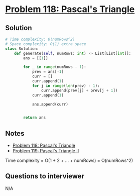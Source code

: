 # [Problem 118: Pascal's Triangle](https://leetcode.com/problems/pascals-triangle/)

## Solution

```py
# Time complexity: O(numRows^2)
# Space complexity: O(1) extra space
class Solution:
    def generate(self, numRows: int) -> List[List[int]]:
        ans = [[1]]

        for _ in range(numRows - 1):
            prev = ans[-1]
            curr = []
            curr.append(1)
            for j in range(len(prev) - 1):
                curr.append(prev[j] + prev[j + 1])
            curr.append(1)

            ans.append(curr)


        return ans
```

## Notes

- [Problem 118: Pascal's Triangle](https://leetcode.com/problems/pascals-triangle/)
- [Problem 119: Pascal's Triangle II](https://leetcode.com/problems/pascals-triangle-ii/)

Time complexity = O(1 + 2 + ... + numRows) = O(numRows^2)

## Questions to interviewer

N/A

